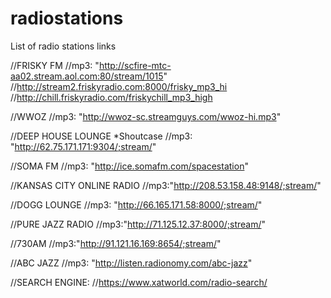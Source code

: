 # radiostations
List of radio stations links

//FRISKY FM
//mp3: "http://scfire-mtc-aa02.stream.aol.com:80/stream/1015"
//http://stream2.friskyradio.com:8000/frisky_mp3_hi
//http://chill.friskyradio.com/friskychill_mp3_high

//WWOZ 
//mp3: "http://wwoz-sc.streamguys.com/wwoz-hi.mp3"

//DEEP HOUSE LOUNGE *Shoutcase
//mp3: "http://62.75.171.171:9304/;stream/"

//SOMA FM
//mp3: "http://ice.somafm.com/spacestation"

//KANSAS CITY ONLINE RADIO
//mp3:"http://208.53.158.48:9148/;stream/"

//DOGG LOUNGE
//mp3: "http://66.165.171.58:8000/;stream/"

//PURE JAZZ RADIO
//mp3:"http://71.125.12.37:8000/;stream/"

//730AM
//mp3:"http://91.121.16.169:8654/;stream/"

//ABC JAZZ
//mp3: "http://listen.radionomy.com/abc-jazz"

//SEARCH ENGINE:
//https://www.xatworld.com/radio-search/
